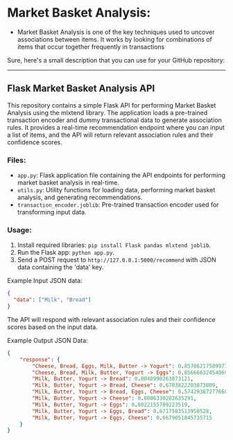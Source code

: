 # Market Basket Analysis:
- Market Basket Analysis is one of the key techniques used to uncover associations between items. It works by looking for combinations of items that occur together frequently in transactions

Sure, here's a small description that you can use for your GitHub repository:

---

## Flask Market Basket Analysis API

This repository contains a simple Flask API for performing Market Basket Analysis using the mlxtend library. The application loads a pre-trained transaction encoder and dummy transactional data to generate association rules. It provides a real-time recommendation endpoint where you can input a list of items, and the API will return relevant association rules and their confidence scores.

### Files:

- `app.py`: Flask application file containing the API endpoints for performing market basket analysis in real-time.
- `utils.py`: Utility functions for loading data, performing market basket analysis, and generating recommendations.
- `transaction_encoder.joblib`: Pre-trained transaction encoder used for transforming input data.

### Usage:

1. Install required libraries: `pip install Flask pandas mlxtend joblib`.
2. Run the Flask app: `python app.py`.
3. Send a POST request to `http://127.0.0.1:5000/recommend` with JSON data containing the 'data' key.

Example Input JSON data:
```json
{
  "data": ["Milk", "Bread"]
}
```

The API will respond with relevant association rules and their confidence scores based on the input data.

Example Output JSON Data:
```json
{
    "response": {
        "Cheese, Bread, Eggs, Milk, Butter -> Yogurt": 0.8570621758997792,
        "Cheese, Bread, Milk, Butter, Yogurt -> Eggs": 0.8566663245406958,
        "Milk, Butter, Yogurt -> Bread": 0.8048990263873121,
        "Milk, Butter, Yogurt -> Bread, Cheese": 0.6703822203873809,
        "Milk, Butter, Yogurt -> Bread, Eggs, Cheese": 0.5742938727766883,
        "Milk, Butter, Yogurt -> Cheese": 0.8006330202635291,
        "Milk, Butter, Yogurt -> Eggs": 0.8022155709223519,
        "Milk, Butter, Yogurt -> Eggs, Bread": 0.6717583513950528,
        "Milk, Butter, Yogurt -> Eggs, Cheese": 0.6679051845735715
    }
}
```
